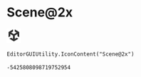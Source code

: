 # Scene@2x
![](/img/Scene@2x.png)

``` CSharp
EditorGUIUtility.IconContent("Scene@2x")
```
```
-5425808098719752954
```
